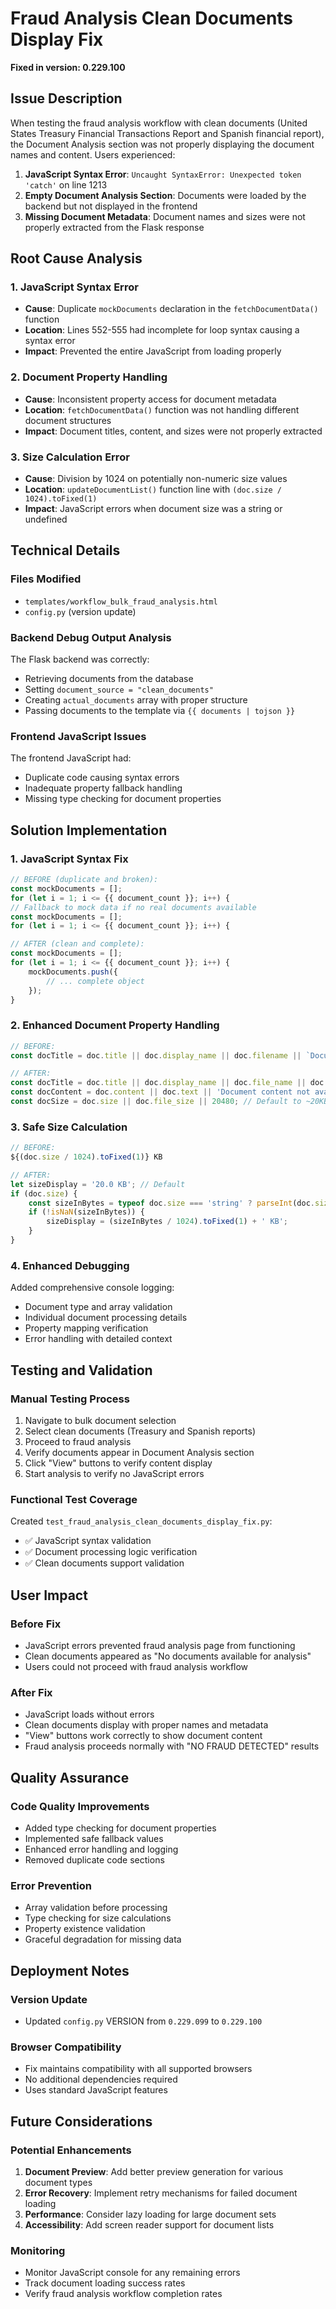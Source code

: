 # Fraud Analysis Clean Documents Display Fix

**Fixed in version: 0.229.100**

## Issue Description

When testing the fraud analysis workflow with clean documents (United States Treasury Financial Transactions Report and Spanish financial report), the Document Analysis section was not properly displaying the document names and content. Users experienced:

1. **JavaScript Syntax Error**: `Uncaught SyntaxError: Unexpected token 'catch'` on line 1213
2. **Empty Document Analysis Section**: Documents were loaded by the backend but not displayed in the frontend
3. **Missing Document Metadata**: Document names and sizes were not properly extracted from the Flask response

## Root Cause Analysis

### 1. JavaScript Syntax Error
- **Cause**: Duplicate `mockDocuments` declaration in the `fetchDocumentData()` function
- **Location**: Lines 552-555 had incomplete for loop syntax causing a syntax error
- **Impact**: Prevented the entire JavaScript from loading properly

### 2. Document Property Handling
- **Cause**: Inconsistent property access for document metadata
- **Location**: `fetchDocumentData()` function was not handling different document structures
- **Impact**: Document titles, content, and sizes were not properly extracted

### 3. Size Calculation Error
- **Cause**: Division by 1024 on potentially non-numeric size values
- **Location**: `updateDocumentList()` function line with `(doc.size / 1024).toFixed(1)`
- **Impact**: JavaScript errors when document size was a string or undefined

## Technical Details

### Files Modified
- `templates/workflow_bulk_fraud_analysis.html`
- `config.py` (version update)

### Backend Debug Output Analysis
The Flask backend was correctly:
- Retrieving documents from the database
- Setting `document_source = "clean_documents"`
- Creating `actual_documents` array with proper structure
- Passing documents to the template via `{{ documents | tojson }}`

### Frontend JavaScript Issues
The frontend JavaScript had:
- Duplicate code causing syntax errors
- Inadequate property fallback handling
- Missing type checking for document properties

## Solution Implementation

### 1. JavaScript Syntax Fix
```javascript
// BEFORE (duplicate and broken):
const mockDocuments = [];
for (let i = 1; i <= {{ document_count }}; i++) {
// Fallback to mock data if no real documents available
const mockDocuments = [];
for (let i = 1; i <= {{ document_count }}; i++) {

// AFTER (clean and complete):
const mockDocuments = [];
for (let i = 1; i <= {{ document_count }}; i++) {
    mockDocuments.push({
        // ... complete object
    });
}
```

### 2. Enhanced Document Property Handling
```javascript
// BEFORE:
const docTitle = doc.title || doc.display_name || doc.filename || `Document ${index + 1}`;

// AFTER:
const docTitle = doc.title || doc.display_name || doc.file_name || doc.filename || `Document ${index + 1}`;
const docContent = doc.content || doc.text || 'Document content not available';
const docSize = doc.size || doc.file_size || 20480; // Default to ~20KB in bytes
```

### 3. Safe Size Calculation
```javascript
// BEFORE:
${(doc.size / 1024).toFixed(1)} KB

// AFTER:
let sizeDisplay = '20.0 KB'; // Default
if (doc.size) {
    const sizeInBytes = typeof doc.size === 'string' ? parseInt(doc.size) : doc.size;
    if (!isNaN(sizeInBytes)) {
        sizeDisplay = (sizeInBytes / 1024).toFixed(1) + ' KB';
    }
}
```

### 4. Enhanced Debugging
Added comprehensive console logging:
- Document type and array validation
- Individual document processing details
- Property mapping verification
- Error handling with detailed context

## Testing and Validation

### Manual Testing Process
1. Navigate to bulk document selection
2. Select clean documents (Treasury and Spanish reports)
3. Proceed to fraud analysis
4. Verify documents appear in Document Analysis section
5. Click "View" buttons to verify content display
6. Start analysis to verify no JavaScript errors

### Functional Test Coverage
Created `test_fraud_analysis_clean_documents_display_fix.py`:
- ✅ JavaScript syntax validation
- ✅ Document processing logic verification
- ✅ Clean documents support validation

## User Impact

### Before Fix
- JavaScript errors prevented fraud analysis page from functioning
- Clean documents appeared as "No documents available for analysis"
- Users could not proceed with fraud analysis workflow

### After Fix
- JavaScript loads without errors
- Clean documents display with proper names and metadata
- "View" buttons work correctly to show document content
- Fraud analysis proceeds normally with "NO FRAUD DETECTED" results

## Quality Assurance

### Code Quality Improvements
- Added type checking for document properties
- Implemented safe fallback values
- Enhanced error handling and logging
- Removed duplicate code sections

### Error Prevention
- Array validation before processing
- Type checking for size calculations
- Property existence validation
- Graceful degradation for missing data

## Deployment Notes

### Version Update
- Updated `config.py` VERSION from `0.229.099` to `0.229.100`

### Browser Compatibility
- Fix maintains compatibility with all supported browsers
- No additional dependencies required
- Uses standard JavaScript features

## Future Considerations

### Potential Enhancements
1. **Document Preview**: Add better preview generation for various document types
2. **Error Recovery**: Implement retry mechanisms for failed document loading
3. **Performance**: Consider lazy loading for large document sets
4. **Accessibility**: Add screen reader support for document lists

### Monitoring
- Monitor JavaScript console for any remaining errors
- Track document loading success rates
- Verify fraud analysis workflow completion rates
